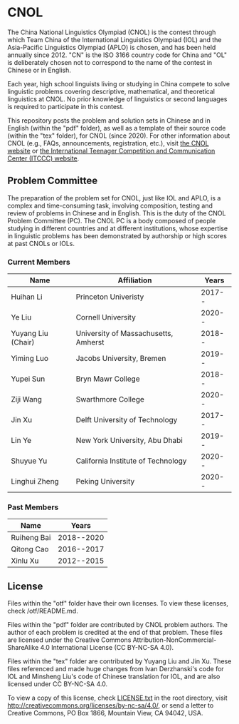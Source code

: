 # CNOL
The China National Linguistics Olympiad (CNOL) is the contest through which Team China of the International Linguistics Olympiad (IOL) and the Asia-Pacific Linguistics Olympiad (APLO) is chosen, and has been held annually since 2012. 
"CN" is the ISO 3166 country code for China and "OL" is deliberately chosen not to correspond to the name of the contest in Chinese or in English.

Each year, high school linguists living or studying in China compete to solve linguistic problems covering descriptive, mathematical, and theoretical linguistics at CNOL. 
No prior knowledge of linguistics or second languages is required to participate in this contest.

This repository posts the problem and solution sets in Chinese and in English (within the "pdf" folder), as well as a template of their source code (within the "tex" folder), for CNOL (since 2020).
For other information about CNOL (e.g., FAQs, announcements, registration, etc.), visit [the CNOL website](http://www.ioling.org.cn) or [the International Teenager Competition and Communication Center (ITCCC) website](http://www.it3c.org).
## Problem Committee
The preparation of the problem set for CNOL, just like IOL and APLO, is a complex and time-consuming task, involving composition, testing and review of problems in Chinese and in English.
This is the duty of the CNOL Problem Committee (PC).
The CNOL PC is a body composed of people studying in different countries and at different institutions, whose expertise in linguistic problems has been demonstrated by authorship or high scores at past CNOLs or IOLs.
### Current Members
|Name|Affiliation|Years|
|---|---|---|
|Huihan Li|Princeton Univeristy|2017--|
|Ye Liu|Cornell University|2020--|
|Yuyang Liu (Chair)|University of Massachusetts, Amherst|2018--|
|Yiming Luo|Jacobs University, Bremen|2019--|
|Yupei Sun|Bryn Mawr College|2018--|
|Ziji Wang|Swarthmore College|2020--|
|Jin Xu|Delft University of Technology|2017--|
|Lin Ye|New York University, Abu Dhabi|2019--|
|Shuyue Yu|California Institute of Technology|2020--|
|Linghui Zheng|Peking University|2020--|
### Past Members
|Name|Years|
|---|---|
|Ruiheng Bai|2018--2020|
|Qitong Cao|2016--2017|
|Xinlu Xu|2012--2015|
## License
Files within the "otf" folder have their own licenses.
To view these licenses, check /otf/README.md.

Files within the "pdf" folder are contributed by CNOL problem authors.
The author of each problem is credited at the end of that problem.
These files are licensed under the Creative Commons Attribution-NonCommercial-ShareAlike 4.0 International License (CC BY-NC-SA 4.0).

Files within the "tex" folder are contributed by Yuyang Liu and Jin Xu.
These files referenced and made huge changes from Ivan Derzhanski's code for IOL and Minsheng Liu's code of Chinese translation for IOL, and are also licensed under CC BY-NC-SA 4.0.

To view a copy of this license, check [LICENSE.txt](https://github.com/yuyang-liu/cnol/blob/master/LICENSE.txt) in the root directory, visit http://creativecommons.org/licenses/by-nc-sa/4.0/, or send a letter to Creative Commons, PO Box 1866, Mountain View, CA 94042, USA.
